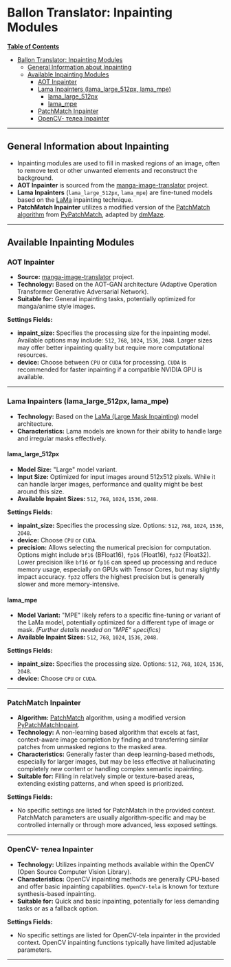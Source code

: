 # Ballon Translator: Inpainting Modules

[**Table of Contents**](#table-of-contents-inpainting)

- [Ballon Translator: Inpainting Modules](#ballon-translator-inpainting-modules)
  - [General Information about Inpainting](#general-information-about-inpainting)
  - [Available Inpainting Modules](#available-inpainting-modules)
    - [AOT Inpainter](#aot-inpainter)
    - [Lama Inpainters (lama\_large\_512px, lama\_mpe)](#lama-inpainters-lama_large_512px-lama_mpe)
      - [lama\_large\_512px](#lama_large_512px)
      - [lama\_mpe](#lama_mpe)
    - [PatchMatch Inpainter](#patchmatch-inpainter)
    - [OpenCV- телеа Inpainter](#opencv--телеа-inpainter)

---

## General Information about Inpainting

*   Inpainting modules are used to fill in masked regions of an image, often to remove text or other unwanted elements and reconstruct the background.
*   **AOT Inpainter** is sourced from the [manga-image-translator](https://github.com/zyddnys/manga-image-translator) project.
*   **Lama Inpainters** (`lama_large_512px`, `lama_mpe`) are fine-tuned models based on the [LaMa](https://github.com/advimman/lama) inpainting technique.
*   **PatchMatch Inpainter** utilizes a modified version of the [PatchMatch algorithm](https://github.com/vacancy/PyPatchMatch) from [PyPatchMatch](https://github.com/vacancy/PyPatchMatch), adapted by [dmMaze](https://github.com/dmMaze/PyPatchMatchInpaint).

---

## Available Inpainting Modules

### AOT Inpainter

*   **Source:** [manga-image-translator](https://github.com/zyddnys/manga-image-translator) project.
*   **Technology:**  Based on the AOT-GAN architecture (Adaptive Operation Transformer Generative Adversarial Network).
*   **Suitable for:** General inpainting tasks, potentially optimized for manga/anime style images.

**Settings Fields:**

*   **inpaint_size:** Specifies the processing size for the inpainting model. Available options may include: `512`, `768`, `1024`, `1536`, `2048`. Larger sizes may offer better inpainting quality but require more computational resources.
*   **device:** Choose between `CPU` or `CUDA` for processing. `CUDA` is recommended for faster inpainting if a compatible NVIDIA GPU is available.

---

### Lama Inpainters (lama\_large\_512px, lama\_mpe)

*   **Technology:** Based on the [LaMa (Large Mask Inpainting)](https://github.com/advimman/lama) model architecture.
*   **Characteristics:** Lama models are known for their ability to handle large and irregular masks effectively.

#### lama\_large\_512px

*   **Model Size:** "Large" model variant.
*   **Input Size:** Optimized for input images around 512x512 pixels. While it can handle larger images, performance and quality might be best around this size.
*   **Available Inpaint Sizes:** `512`, `768`, `1024`, `1536`, `2048`.

**Settings Fields:**

*   **inpaint_size:** Specifies the processing size. Options: `512`, `768`, `1024`, `1536`, `2048`.
*   **device:** Choose `CPU` or `CUDA`.
*   **precision:** Allows selecting the numerical precision for computation. Options might include `bf16` (BFloat16), `fp16` (Float16), `fp32` (Float32). Lower precision like `bf16` or `fp16` can speed up processing and reduce memory usage, especially on GPUs with Tensor Cores, but may slightly impact accuracy. `fp32` offers the highest precision but is generally slower and more memory-intensive.

#### lama\_mpe

*   **Model Variant:** "MPE" likely refers to a specific fine-tuning or variant of the LaMa model, potentially optimized for a different type of image or mask.  *(Further details needed on "MPE" specifics)*
*   **Available Inpaint Sizes:** `512`, `768`, `1024`, `1536`, `2048`.

**Settings Fields:**

*   **inpaint_size:** Specifies the processing size. Options: `512`, `768`, `1024`, `1536`, `2048`.
*   **device:** Choose `CPU` or `CUDA`.

---

### PatchMatch Inpainter

*   **Algorithm:** [PatchMatch](https://github.com/vacancy/PyPatchMatch) algorithm, using a modified version [PyPatchMatchInpaint](https://github.com/dmMaze/PyPatchMatchInpaint).
*   **Technology:**  A non-learning based algorithm that excels at fast, context-aware image completion by finding and transferring similar patches from unmasked regions to the masked area.
*   **Characteristics:** Generally faster than deep learning-based methods, especially for larger images, but may be less effective at hallucinating completely new content or handling complex semantic inpainting.
*   **Suitable for:** Filling in relatively simple or texture-based areas, extending existing patterns, and when speed is prioritized.

**Settings Fields:**

*   No specific settings are listed for PatchMatch in the provided context. PatchMatch parameters are usually algorithm-specific and may be controlled internally or through more advanced, less exposed settings.

---

### OpenCV- телеа Inpainter

*   **Technology:** Utilizes inpainting methods available within the OpenCV (Open Source Computer Vision Library).
*   **Characteristics:** OpenCV inpainting methods are generally CPU-based and offer basic inpainting capabilities. `OpenCV-tela` is known for texture synthesis-based inpainting.
*   **Suitable for:**  Quick and basic inpainting, potentially for less demanding tasks or as a fallback option.

**Settings Fields:**

*   No specific settings are listed for OpenCV-tela inpainter in the provided context. OpenCV inpainting functions typically have limited adjustable parameters.

---
